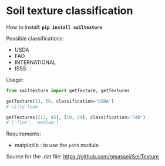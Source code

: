 Soil texture classification
===========================

How to install:
**`pip install soiltexture`**

Possible classifications:
- USDA
- FAO
- INTERNATIONAL
- ISSS

Usage:
```python
from soiltexture import getTexture, getTextures

getTexture(13, 50, classification='USDA')
# silty loam

getTextures([13, 45], [50, 24], classification='FAO')
# ['fine', 'medium']
```

Requirements:
- matplotlib : to use the `path` module

Source for the .dat file:
https://github.com/gmassei/SoilTexture